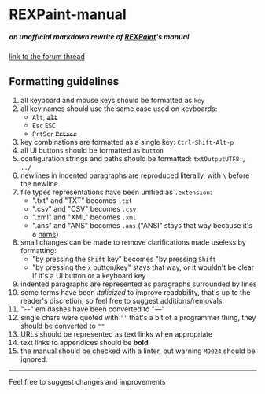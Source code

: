 # REXPaint-manual

##### an unofficial markdown rewrite of [REXPaint](https://www.gridsagegames.com/rexpaint/)'s manual

[link to the forum thread](https://www.gridsagegames.com/forums/index.php?topic=1455.0)

## Formatting guidelines

1. all keyboard and mouse keys should be formatted as `key`
2. all key names should use the same case used on keyboards:
   * `Alt`, ~~`alt`~~
   * `Esc` ~~`ESC`~~
   * `PrtScr` ~~`Prtscr`~~
3. key combinations are formatted as a single key: `Ctrl-Shift-Alt-p`
4. all UI buttons should be formatted as `button`
5. configuration strings and paths should be formatted: `txtOutputUTF8:`, `../`
6. newlines in indented paragraphs are reproduced literally, with `\` before the newline.
7. file types representations have been unified as `.extension`:
   * ".txt" and "TXT" becomes `.txt`
   * ".csv" and "CSV" becomes `.csv`
   * ".xml" and "XML" becomes `.xml`
   * ".ans" and "ANS" becomes `.ans` ("ANSI" stays that way because it's a [name](https://www.ansi.org/))
8. small changes can be made to remove clarifications made useless by formatting:
   * "by pressing the `Shift` key" becomes "by pressing `Shift`
   * "by pressing the `x` button/key" stays that way, or it wouldn't be clear if it's a UI button or a keyboard key
9. indented paragraphs are represented as paragraphs surrounded by lines
10. some terms have been *italicized* to improve readability, that's up to the reader's discretion, so feel free to suggest additions/removals
11. "--" em dashes have been converted to "—"
12. single chars were quoted with `''` that's a bit of a programmer thing, they should be converted to `""`
13. URLs should be represented as text links when appropriate
14. text links to appendices should be **bold**
15. the manual should be checked with a linter, but warning `MD024` should be ignored.

---
Feel free to suggest changes and improvements
